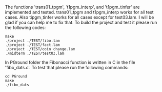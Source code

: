 The functions 'trans01_tpgm', 't1pgm_interp', and 't1pgm_tinfer' are implemented and tested. trans01_tpgm and t1pgm_interp works for all test cases. Also tipgm_tinfer works for all cases except for test03.lam. I will be glad if you can help me to fix that. To build the project and test it please run the following codes:
```
make
./project ./TEST/fibo.lam
./project ./TEST/fact.lam
./project ./TEST/coin_change.lam
./midterm ./TEST/test03.lam
```
In PGround folder the Fibonacci function is written in C in the file 'fibo_dats.c'. To test that please run the following commands:
```
cd PGround
make
./fibo_dats
```

